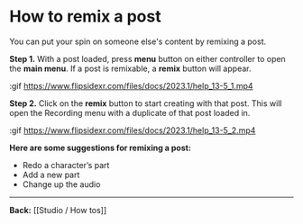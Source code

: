 # How to remix a post

You can put your spin on someone else's content by remixing a post.

**Step 1.** With a post loaded, press **menu** button on either controller to open the **main menu**.  If a post is remixable, a **remix** button will appear.

:gif https://www.flipsidexr.com/files/docs/2023.1/help_13-5_1.mp4

**Step 2.** Click on the **remix** button to start creating with that post.  This will open the Recording menu with a duplicate of that post loaded in.

:gif https://www.flipsidexr.com/files/docs/2023.1/help_13-5_2.mp4

**Here are some suggestions for remixing a post:**

* Redo a character’s part 
* Add a new part
* Change up the audio

---

**Back:** [[Studio / How tos]]
